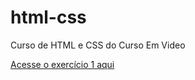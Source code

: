 # html-css
Curso de HTML e CSS do Curso Em Video

<a href="https://guisobiso67.github.io/html-css/exercicios/modulo1/ex001/index.html">Acesse o exercício 1 aqui</a>